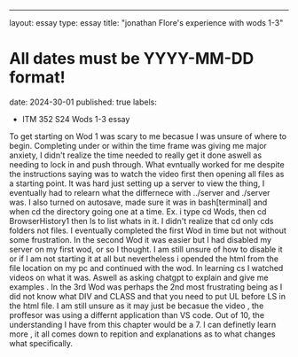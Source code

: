 ---
layout: essay
type: essay
title: "jonathan Flore's experience with wods 1-3"
# All dates must be YYYY-MM-DD format!
date: 2024-30-01
published: true
labels:
  - ITM 352 S24 Wods 1-3 essay

To get starting on Wod 1 was scary to me becasue I was unsure of where to begin. Completing under or within the time frame was giving me major anxiety, I didn't realize the time needed to really get it done aswell as needing to lock in and push through. What evntually worked for me despite the instructions saying was to watch the video first then opening all files as a starting point. It was hard just setting up a server to view the thing, I eventually had to relearn what the differnece with ../server and ./server was. I also turned on autosave, made sure it was in bash[terminal] and when cd the directory going one at a time. Ex. i type cd Wods, then cd BrowserHistory1 then ls to list whats in it. I didn't realize that cd only cds folders not files. I eventually completed the first Wod in time but not without some frustration. 
In the second Wod it was easier but I had disabled my server on my first wod, or so I thought. I am still unsure of how to disable it or if I am not starting it at all but nevertheless i opended the html from the file location on my pc and continued with the wod. In learning cs I watched videos on what it was. Aswell as asking chatgpt to explain and give me examples .
In the 3rd Wod was perhaps the 2nd most frustrating being as I did not know what DIV  and CLASS and that you need to put UL before LS in the html file. I am still unsure as it may just be becasue the video , the proffesor was using a differnt application than VS code. 
Out of 10, the understanding I have from this chapter would be a 7. I can definetly learn more , it all comes down to repition and explanations as to what changes what specifically.
